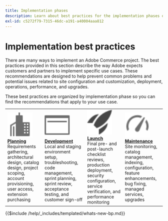 ```yaml
---
title: Implementation phases
description: Learn about best practices for the implementation phases of Adobe Commerce projects.
exl-id: c5272f79-7315-46dc-a191-a40004aaa812
---
```

# Implementation best practices

There are many ways to implement an Adobe Commerce project. The best practices provided in this section describe the way Adobe expects customers and partners to implement specific use cases. These recommendations are designed to help prevent common problems and potential issues related to site configuration and customization, deployment, operations, performance, and upgrades.

These best practices are organized by implementation phase so you can find the recommendations that apply to your use case.

<table style="table-layout:fixed">
<tr>
  <td>
    <a href="planning/overview.md">
    <img alt="Planning" src="../../assets/icons/enterprise.svg" width="80" height="80"/>
    </a>
    <div>
    <a href="planning/overview.md"><strong>Planning</strong></a>
    </div>
    Requirements gathering, architectural design, catalog design, project scoping, account provisioning, user access, extension purchasing
    <br>
  </td>
  <td>
    <a href="development/overview.md">
      <img alt="Development" src="../../assets/icons/page-rule.svg" width="80" height="80">
    </a>
    <div>
    <a href="development/overview.md"><strong>Development</strong></a>
    </div>
    Local and staging environment setup, troubleshooting, code management, sprint planning, sprint review, acceptance testing, and customer sign-off
    <br>
  </td>
  <td>
    <a href="launch/overview.md">
      <img alt="Launch" src="../../assets/icons/launch.svg" width="80" height="80">
    </a>
    <div>
    <a href="launch/overview.md"><strong>Launch</strong></a>
    </div>
    Final pre- and post-launch checklist reviews, production deployment, security configuration, service verification, and performance monitoring  
    <br>
  </td>
  <td>
    <a href="maintenance/overview.md">
      <img alt="Maintenance" src="../../assets/icons/gauge.svg" width="80" height="80">
    </a>
    <div>
    <a href="maintenance/overview.md"><strong>Maintenance</strong></a>
    </div>
    Site monitoring, catalog management, indexing, configuration, feature enhancements, bug fixing, managed services, upgrades   
    <br>
  </td>
</tr>
</table>

{{$include /help/_includes/templated/whats-new-bp.md}}
